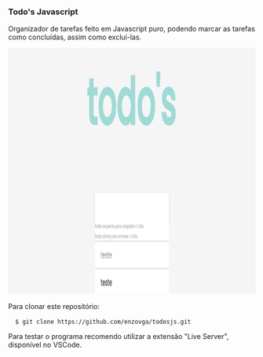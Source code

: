 ### Todo's Javascript
Organizador de tarefas feito em Javascript puro, podendo marcar as tarefas como concluídas, assim como excluí-las.

<img alt='previewTodo' src='./github/preview.png' style='margin: 0 auto' height='500px' />

Para clonar este repositório:
```
  $ git clone https://github.com/enzovga/todosjs.git 
```

Para testar o programa recomendo utilizar a extensão "Live Server", disponível no VSCode.
